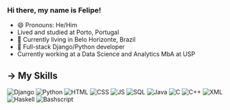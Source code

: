 ### Hi there, my name is Felipe!
- 😄 Pronouns: He/Him
- Lived and studied at Porto, Portugal
- 💯 Currently living in Belo Horizonte, Brazil
- 📖 Full-stack Django/Python developer
- Currently working at a Data Science and Analytics MbA at USP

## → My Skills
![Django](https://img.shields.io/badge/Django-profficient-blue)
![Python](https://img.shields.io/badge/Python-profficient-blue)
![HTML](https://img.shields.io/badge/HTML-profficient-blue)
![CSS](https://img.shields.io/badge/CSS-profficient-blue)
![JS](https://img.shields.io/badge/JS-profficient-blue)
![SQL](https://img.shields.io/badge/SQL-competent-orange)
![Java](https://img.shields.io/badge/Java-competent-orange)
![C](https://img.shields.io/badge/C-competent-orange)
![C++](https://img.shields.io/badge/C++-competent-orange)
![XML](https://img.shields.io/badge/XML-competent-orange)
![Haskell](https://img.shields.io/badge/Haskell-competent-orange)
![Bashscript](https://img.shields.io/badge/Bashscript-beginner-yellow)

<!--
**thevvalverde/thevvalverde** is a ✨ _special_ ✨ repository because its `README.md` (this file) appears on your GitHub profile.

Here are some ideas to get you started:

- 🔭 I’m currently working on ...
- 🌱 I’m currently learning ...
- 👯 I’m looking to collaborate on ...
- 🤔 I’m looking for help with ...
- 💬 Ask me about ...
- 📫 How to reach me: ...
- ⚡ Fun fact: ...
-->
